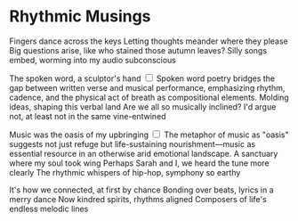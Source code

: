 # Rhythmic Musings

Fingers dance across the keys
Letting thoughts meander where they please
Big questions arise, like who stained those autumn leaves?
Silly songs embed, worming into my audio subconscious

The spoken word, a sculptor's hand<label for="sn-spoken-word" class="margin-toggle sidenote-number"></label>
<input type="checkbox" id="sn-spoken-word" class="margin-toggle"/>
<span class="sidenote">Spoken word poetry bridges the gap between written verse and musical performance, emphasizing rhythm, cadence, and the physical act of breath as compositional elements.</span>
Molding ideas, shaping this verbal land
Are we all so musically inclined?
I'd argue not, at least not in the same vine-entwined

Music was the oasis of my upbringing<label for="sn-oasis" class="margin-toggle sidenote-number"></label>
<input type="checkbox" id="sn-oasis" class="margin-toggle"/>
<span class="sidenote">The metaphor of music as "oasis" suggests not just refuge but life-sustaining nourishment—music as essential resource in an otherwise arid emotional landscape.</span>
A sanctuary where my soul took wing
Perhaps Sarah and I, we heard the tune more clearly
The rhythmic whispers of hip-hop, symphony so earthy

It's how we connected, at first by chance
Bonding over beats, lyrics in a merry dance
Now kindred spirits, rhythms aligned
Composers of life's endless melodic lines
